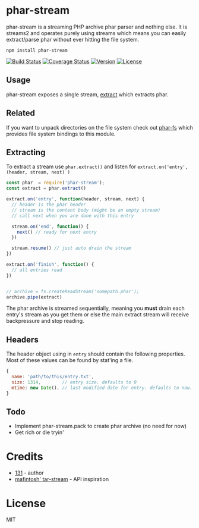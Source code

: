 # phar-stream

phar-stream is a streaming PHP archive phar parser and nothing else. It is streams2 and operates purely using streams which means you can easily extract/parse phar without ever hitting the file system.

```
npm install phar-stream
```

[![Build Status](https://travis-ci.org/131/phar-stream.svg?branch=master)](https://travis-ci.org/131/phar-stream)
[![Coverage Status](https://coveralls.io/repos/github/131/phar-stream/badge.svg?branch=master)](https://coveralls.io/github/131/phar-stream?branch=master)
[![Version](https://img.shields.io/npm/v/phar-stream.svg)](https://www.npmjs.com/package/phar-stream)
[![License](https://img.shields.io/badge/license-MIT-blue.svg)](http://opensource.org/licenses/MIT)



## Usage

phar-stream exposes a single stream, [extract](https://github.com/131/phar-stream#extracting) which extracts phar.


## Related

If you want to unpack directories on the file system check out [phar-fs](https://github.com/131/phar-fs) which provides file system bindings to this module.


## Extracting

To extract a stream use `phar.extract()` and listen for `extract.on('entry', (header, stream, next) )`

``` js
const phar  = require('phar-stream');
const extract = phar.extract()

extract.on('entry', function(header, stream, next) {
  // header is the phar header
  // stream is the content body (might be an empty stream)
  // call next when you are done with this entry

  stream.on('end', function() {
    next() // ready for next entry
  })

  stream.resume() // just auto drain the stream
})

extract.on('finish', function() {
  // all entries read
})


// archive = fs.createReadStream('somepath.phar');
archive.pipe(extract)
```

The phar archive is streamed sequentially, meaning you **must** drain each entry's stream as you get them or else the main extract stream will receive backpressure and stop reading.

## Headers

The header object using in `entry` should contain the following properties.
Most of these values can be found by stat'ing a file.

``` js
{
  name: 'path/to/this/entry.txt',
  size: 1314,        // entry size. defaults to 0
  mtime: new Date(), // last modified date for entry. defaults to now.
}
```


## Todo
* Implement phar-stream.pack to create phar archive (no need for now)
* Get rich or die tryin'


# Credits

* [131](https://github.com/131) - author
* [mafintosh' tar-stream](https://github.com/mafintosh/tar-stream) - API inspiration

# License

MIT
